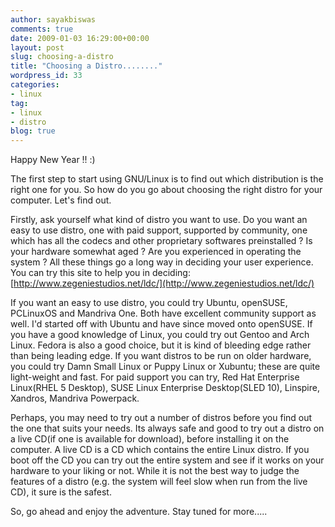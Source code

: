 ```yaml
---
author: sayakbiswas
comments: true
date: 2009-01-03 16:29:00+00:00
layout: post
slug: choosing-a-distro
title: "Choosing a Distro........"
wordpress_id: 33
categories:
- linux
tag:
- linux
- distro
blog: true
---
```


Happy New Year !! :)

The first step to start using GNU/Linux is to find out which distribution is the right one for you. So how do you go about choosing the right distro for your computer. Let's find out.

Firstly, ask yourself what kind of distro you want to use. Do you want an easy to use distro, one with paid support, supported by community, one which has all the codecs and other proprietary softwares preinstalled ? Is your hardware somewhat aged ? Are you experienced in operating the system ? All these things go a long way in deciding your user experience. You can try this site to help you in deciding: [http://www.zegeniestudios.net/ldc/](http://www.zegeniestudios.net/ldc/)

If you want an easy to use distro, you could try Ubuntu, openSUSE, PCLinuxOS and Mandriva One. Both have excellent community support as well. I'd started off with Ubuntu and have since moved onto openSUSE. If you have a good knowledge of Linux, you could try out Gentoo and Arch Linux. Fedora is also a good choice, but it is kind of bleeding edge rather than being leading edge. If you want distros to be run on older hardware, you could try Damn Small Linux or Puppy Linux or Xubuntu; these are quite light-weight and fast. For paid support you can try, Red Hat Enterprise Linux(RHEL 5 Desktop), SUSE Linux Enterprise Desktop(SLED 10), Linspire, Xandros, Mandriva Powerpack.

Perhaps, you may need to try out a number of distros before you find out the one that suits your needs. Its always safe and good to try out a distro on a live CD(if one is available for download), before installing it on the computer. A live CD is a CD which contains the entire Linux distro. If you boot off the CD you can try out the entire system and see if it works on your hardware to your liking or not. While it is not the best way to judge the features of a distro (e.g. the system will feel slow when run from the live CD), it sure is the safest.

So, go ahead and enjoy the adventure. Stay tuned for more.....
